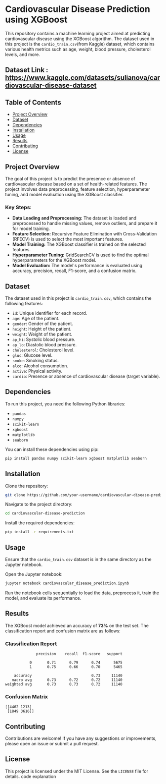 # Cardiovascular Disease Prediction using XGBoost

This repository contains a machine learning project aimed at predicting cardiovascular disease using the XGBoost algorithm. The dataset used in this project is the `cardio_train.csv`(from Kaggle) dataset, which contains various health metrics such as age, weight, blood pressure, cholesterol levels, and more.

## Dataset Link : https://www.kaggle.com/datasets/sulianova/cardiovascular-disease-dataset

## Table of Contents
- [Project Overview](#project-overview)
- [Dataset](#dataset)
- [Dependencies](#dependencies)
- [Installation](#installation)
- [Usage](#usage)
- [Results](#results)
- [Contributing](#contributing)
- [License](#license)

## Project Overview
The goal of this project is to predict the presence or absence of cardiovascular disease based on a set of health-related features. The project involves data preprocessing, feature selection, hyperparameter tuning, and model evaluation using the XGBoost classifier.

### Key Steps:
- **Data Loading and Preprocessing:** The dataset is loaded and preprocessed to handle missing values, remove outliers, and prepare it for model training.
- **Feature Selection:** Recursive Feature Elimination with Cross-Validation (RFECV) is used to select the most important features.
- **Model Training:** The XGBoost classifier is trained on the selected features.
- **Hyperparameter Tuning:** GridSearchCV is used to find the optimal hyperparameters for the XGBoost model.
- **Model Evaluation:** The model's performance is evaluated using accuracy, precision, recall, F1-score, and a confusion matrix.

## Dataset
The dataset used in this project is `cardio_train.csv`, which contains the following features:

- `id`: Unique identifier for each record.
- `age`: Age of the patient.
- `gender`: Gender of the patient.
- `height`: Height of the patient.
- `weight`: Weight of the patient.
- `ap_hi`: Systolic blood pressure.
- `ap_lo`: Diastolic blood pressure.
- `cholesterol`: Cholesterol level.
- `gluc`: Glucose level.
- `smoke`: Smoking status.
- `alco`: Alcohol consumption.
- `active`: Physical activity.
- `cardio`: Presence or absence of cardiovascular disease (target variable).

## Dependencies
To run this project, you need the following Python libraries:

- `pandas`
- `numpy`
- `scikit-learn`
- `xgboost`
- `matplotlib`
- `seaborn`

You can install these dependencies using pip:

```bash
pip install pandas numpy scikit-learn xgboost matplotlib seaborn
```

## Installation
Clone the repository:

```bash
git clone https://github.com/your-username/cardiovascular-disease-prediction.git
```

Navigate to the project directory:

```bash
cd cardiovascular-disease-prediction
```

Install the required dependencies:

```bash
pip install -r requirements.txt
```

## Usage
Ensure that the `cardio_train.csv` dataset is in the same directory as the Jupyter notebook.

Open the Jupyter notebook:

```bash
jupyter notebook cardiovascular_disease_prediction.ipynb
```

Run the notebook cells sequentially to load the data, preprocess it, train the model, and evaluate its performance.

## Results
The XGBoost model achieved an accuracy of **73%** on the test set. The classification report and confusion matrix are as follows:

### Classification Report
```
              precision    recall  f1-score   support

           0       0.71      0.79      0.74      5675
           1       0.75      0.66      0.70      5465

    accuracy                           0.73     11140
   macro avg       0.73      0.72      0.72     11140
weighted avg       0.73      0.73      0.72     11140
```

### Confusion Matrix
```
[[4462 1213]
 [1849 3616]]
```

## Contributing
Contributions are welcome! If you have any suggestions or improvements, please open an issue or submit a pull request.

## License
This project is licensed under the MIT License. See the `LICENSE` file for details.
code explanation
